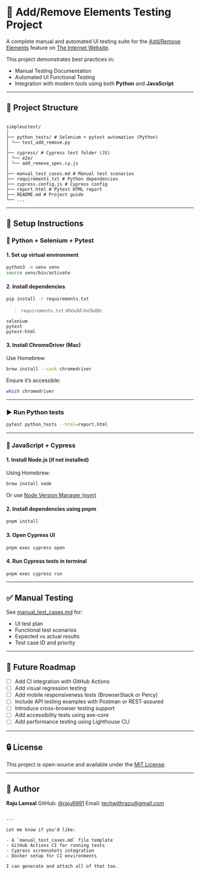 # 🧪 Add/Remove Elements Testing Project

A complete manual and automated UI testing suite for the [Add/Remove Elements](https://the-internet.herokuapp.com/add_remove_elements/) feature on [The Internet Website](https://the-internet.herokuapp.com).

This project demonstrates best practices in:

- Manual Testing Documentation
- Automated UI Functional Testing
- Integration with modern tools using both **Python** and **JavaScript**

---

## 📁 Project Structure

```

simpleuitest/
│
├── python_tests/ # Selenium + pytest automation (Python)
│ └── test_add_remove.py
│
├── cypress/ # Cypress test folder (JS)
│ └── e2e/
│ └── add_remove_spec.cy.js
│
├── manual_test_cases.md # Manual test scenarios
├── requirements.txt # Python dependencies
├── cypress.config.js # Cypress config
├── report.html # Pytest HTML report
├── README.md # Project guide
└── ...

```

---

## 🔧 Setup Instructions

### 🐍 Python + Selenium + Pytest

#### 1. Set up virtual environment

```bash
python3 -m venv venv
source venv/bin/activate
```

#### 2. Install dependencies

```bash
pip install -r requirements.txt
```

> `requirements.txt` should include:

```
selenium
pytest
pytest-html
```

#### 3. Install ChromeDriver (Mac)

Use Homebrew:

```bash
brew install --cask chromedriver
```

Ensure it’s accessible:

```bash
which chromedriver
```

---

### ▶️ Run Python tests

```bash
pytest python_tests --html=report.html
```

---

### 🧪 JavaScript + Cypress

#### 1. Install Node.js (if not installed)

Using Homebrew:

```bash
brew install node
```

Or use [Node Version Manager (nvm)](https://github.com/nvm-sh/nvm)

#### 2. Install dependencies using pnpm

```bash
pnpm install
```

#### 3. Open Cypress UI

```bash
pnpm exec cypress open
```

#### 4. Run Cypress tests in terminal

```bash
pnpm exec cypress run
```

---

## ✅ Manual Testing

See [manual_test_cases.md](./manual_test_cases.md) for:

- UI test plan
- Functional test scenarios
- Expected vs actual results
- Test case ID and priority

---

## 🚀 Future Roadmap

- [ ] Add CI integration with GitHub Actions
- [ ] Add visual regression testing
- [ ] Add mobile responsiveness tests (BrowserStack or Percy)
- [ ] Include API testing examples with Postman or REST-assured
- [ ] Introduce cross-browser testing support
- [ ] Add accessibility tests using axe-core
- [ ] Add performance testing using Lighthouse CLI

---

## 🔒 License

This project is open-source and available under the [MIT License](LICENSE).

---

## 👤 Author

**Raju Lamsal**
GitHub: [@raju6991](https://github.com/raju6991)
Email: [techwithrazu@gmail.com](mailto:techwithrazu@gmail.com)

```

---

Let me know if you'd like:

- A `manual_test_cases.md` file template
- GitHub Actions CI for running tests
- Cypress screenshots integration
- Docker setup for CI environments

I can generate and attach all of that too.
```
